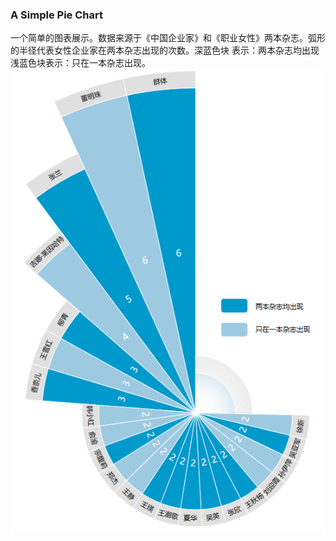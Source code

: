 ### A Simple Pie Chart
一个简单的图表展示。数据来源于《中国企业家》和《职业女性》两本杂志。弧形的半径代表女性企业家在两本杂志出现的次数。深蓝色块 表示：两本杂志均出现 浅蓝色块表示：只在一本杂志出现。
![pie.png](pie.png)
